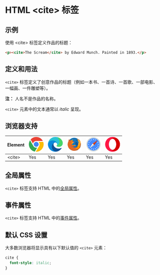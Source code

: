 HTML \<cite> 标签
===

## 示例

使用 \<cite> 标签定义作品的标题：

```html idoc:preview
<p><cite>The Scream</cite> by Edward Munch. Painted in 1893.</p>
```
## 定义和用法

`<cite>` 标签定义了创意作品的标题（例如一本书、一首诗、一首歌、一部电影、一幅画、一件雕塑等）。

**注：** 人名不是作品的名称。

`<cite>` 元素中的文本通常以 *italic* 呈现。

## 浏览器支持

| Element  | ![chrome][1] | ![edge][2] | ![firefox][3] | ![safari][4] | ![opera][5] |
| --------- | --- | --- | --- | --- | --- |
| \<cite> | Yes | Yes | Yes | Yes | Yes |
<!--rehype:style=width: 100%; display: inline-table;-->

## 全局属性

`<cite>` 标签支持 HTML 中的[全局属性](../reference/standardattributes.md)。

## 事件属性

`<cite>` 标签支持 HTML 中的[事件属性](../reference/eventattributes.md)。

## 默认 CSS 设置

大多数浏览器将显示具有以下默认值的 `<cite>` 元素：

```css
cite {
  font-style: italic;
}
```

[1]: ../assets/chrome.svg
[2]: ../assets/edge.svg
[3]: ../assets/firefox.svg
[4]: ../assets/safari.svg
[5]: ../assets/opera.svg